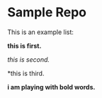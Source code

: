 # Sample Repo

This is an example list:

**this is first.**

*this is second.*

*this is third.

**i am playing with bold words.**
